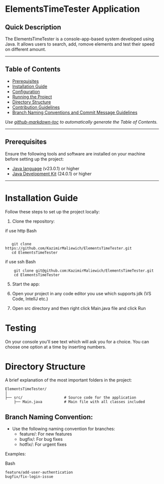 # ElementsTimeTester Application

## Quick Description

The ElementsTimeTester is a console-app-based system developed using Java. It allows users to search, add, romove elements and test their speed on different amount.

---

## Table of Contents

- [Prerequisites](#prerequisites)
- [Installation Guide](#installation-guide)
- [Configuration](#configuration)
- [Running the Project](#running-the-project)
- [Directory Structure](#directory-structure)
- [Contribution Guidelines](#contribution-guidelines)
- [Branch Naming Conventions and Commit Message Guidelines](#branch-naming-conventions-and-commit-message-guidelines)

_Use [github-markdown-toc](https://github.com/ekalinin/github-markdown-toc) to automatically generate the Table of Contents._

---

## Prerequisites

Ensure the following tools and software are installed on your machine before setting up the project:

- [Java language](https://www.java.com/ru/download/) (v23.0.1) or higher
- [Java Development Kit](https://www.oracle.com/java/technologies/downloads/) (24.0.1) or higher
---

# Installation Guide

Follow these steps to set up the project locally:

1. Clone the repository:

  if use http 
Bash
```

   git clone https://github.com/KazimirMaliewich/ElementsTimeTester.git
   cd ElementsTimeTester
   ```
  if use ssh
Bash
```
    git clone git@github.com:KazimirMaliewich/ElementsTimeTester.git
    cd ElementsTimeTester
```

5. Start the app:

1. Open your project in any code editor you use which supports jdk (VS Code, IntelIJ etc.)
2. Open src directory and then right click Main.java file and click Run

# Testing

On your console you'll see text which will ask you for a choice. You can choose one option at a time by inserting numbers.

# Directory Structure

A brief explanation of the most important folders in the project:
```
ElementsTimeTester/
│
├── src/                   # Source code for the application
    ├── Main.java          # Main file with all classes included

```

## Branch Naming Convention:

- Use the following naming convention for branches:
  - feature/<short-description>: For new features
  - bugfix/<short-description>: For bug fixes
  - hotfix/<short-description>: For urgent fixes

Examples:

Bash
```
feature/add-user-authentication
bugfix/fix-login-issue
```